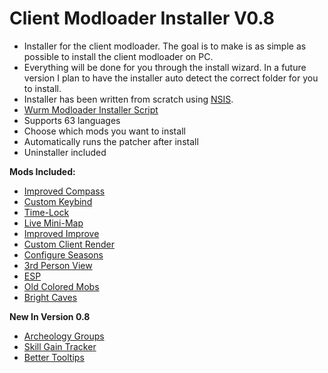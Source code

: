 # Client Modloader Installer V0.8

- Installer for the client modloader. The goal is to make is as simple as possible to install the client modloader on PC.
- Everything will be done for you through the install wizard. In a future version I plan to have the installer auto detect the correct folder for you to install. 
- Installer has been written from scratch using [NSIS](http://nsis.sourceforge.net/Main_Page).
- [Wurm Modloader Installer Script](https://github.com/Jubaroo/ClientModloaderInstaller/files/1909849/Wurm.Modloader.Script.zip)
- Supports 63 languages
- Choose which mods you want to install
- Automatically runs the patcher after install
- Uninstaller included

**Mods Included:**
   
 - [Improved Compass](https://forum.wurmonline.com/index.php?/topic/136575-released-improved-compass-no-winter-better-tooltips-custom-actions-max-toolbelt-time-lock-skill-gain-tracker-updated-apr-8/)
 - [Custom Keybind](https://forum.wurmonline.com/index.php?/topic/136575-released-improved-compass-no-winter-better-tooltips-custom-actions-max-toolbelt-time-lock-skill-gain-tracker-updated-apr-8/)
 - [Time-Lock](https://forum.wurmonline.com/index.php?/topic/136575-released-improved-compass-no-winter-better-tooltips-custom-actions-max-toolbelt-time-lock-skill-gain-tracker-updated-apr-8/)
 - [Live Mini-Map](https://forum.wurmonline.com/index.php?/topic/136217-released-live-map/)
 - [Improved Improve](https://forum.wurmonline.com/index.php?/topic/135285-released-improved-improve-for-agos-mod-loader-client/)
 - [Custom Client Render](https://forum.wurmonline.com/index.php?/topic/158323-releaseclient-customclientrender/)
 - [Configure Seasons](https://forum.wurmonline.com/index.php?/topic/135975-releasedseason-configure-mod/)
 - [3rd Person View](https://forum.wurmonline.com/index.php?/topic/158402-release-third-person-view/)
 - [ESP](https://forum.wurmonline.com/index.php?/topic/150187-release-client-wurmesp/)
 - [Old Colored Mobs](https://forum.wurmonline.com/index.php?/topic/150721-release-client-oldmobs/)
 - [Bright Caves](https://forum.wurmonline.com/index.php?/topic/142511-released-client-cave-vision/)
    
**New In Version 0.8**
    
- [Archeology Groups](https://forum.wurmonline.com/index.php?/topic/136575-released-improved-compass-no-winter-better-tooltips-custom-actions-max-toolbelt-time-lock-skill-gain-tracker-updated-apr-8/)
- [Skill Gain Tracker](https://forum.wurmonline.com/index.php?/topic/136575-released-improved-compass-no-winter-better-tooltips-custom-actions-max-toolbelt-time-lock-skill-gain-tracker-updated-apr-8/)
- [Better Tooltips](https://forum.wurmonline.com/index.php?/topic/136575-released-improved-compass-no-winter-better-tooltips-custom-actions-max-toolbelt-time-lock-skill-gain-tracker-updated-apr-8/)
